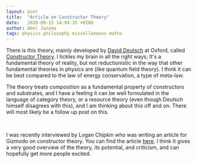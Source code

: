 ```yaml
---
layout: post
title:  "Article on Constructor Theory"
date:   2020-09-15 14:04:35 +0200
author: Abel Jansma
tags: physics philosophy miscellaneous maths
---
```


There is this theory, mainly developed by <a href="http://www.daviddeutsch.org.uk" target="_blank">David Deutsch</a> at Oxford, called <a href="http://constructortheory.org" target="_blank">Constructor Theory</a>. I tickles my brain in all the right ways; It's a fundamental theory of reality, but not reductionistic in the way that other fundamental theories in physics are (like quantum field theory). I think it can be best compared to the law of energy conservation, a type of meta-law. 


The theory treats composition as a fundamental property of constructors and substrates, and I have a feeling it can be well formulated in the language of category theory, or a resource theory (even though Deutsch himself disagrees with this), and I am thinking about this off and on. There will most likely be a follow up post on this.

<br>

I was recently interviewed by Logan Chipkin who was writing an article for Gizmodo on constructor theory. You can find the article <a href="https://gizmodo.com/a-meta-theory-of-physics-could-explain-life-the-univer-1844806293" target="_blank">here</a>. I think it gives a very good overview of the theory, its potential, and criticism, and can hopefully get more people excited. 